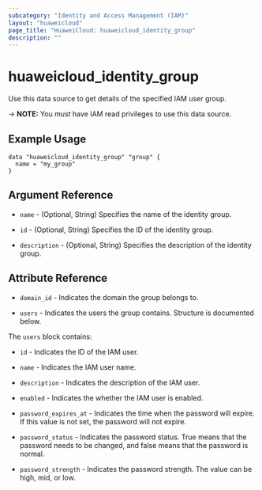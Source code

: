 ```yaml
---
subcategory: "Identity and Access Management (IAM)"
layout: "huaweicloud"
page_title: "HuaweiCloud: huaweicloud_identity_group"
description: ""
---
```


# huaweicloud_identity_group

Use this data source to get details of the specified IAM user group.

-> **NOTE:** You *must* have IAM read privileges to use this data source.

## Example Usage

```hcl
data "huaweicloud_identity_group" "group" {
  name = "my_group"
}
```

## Argument Reference

* `name` - (Optional, String) Specifies the name of the identity group.

* `id` - (Optional, String) Specifies the ID of the identity group.

* `description` - (Optional, String) Specifies the description of the identity group.

## Attribute Reference

* `domain_id` - Indicates the domain the group belongs to.

* `users` - Indicates the users the group contains. Structure is documented below.

The `users` block contains:

* `id` - Indicates the ID of the IAM user.

* `name` - Indicates the IAM user name.

* `description` - Indicates the description of the IAM user.

* `enabled` - Indicates the whether the IAM user is enabled.

* `password_expires_at` - Indicates the time when the password will expire.
  If this value is not set, the password will not expire.

* `password_status` - Indicates the password status. True means that the password needs to be changed,
  and false means that the password is normal.

* `password_strength` - Indicates the password strength. The value can be high, mid, or low.
